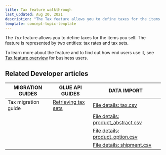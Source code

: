 ```yaml
---
title: Tax feature walkthrough
last_updated: Aug 20, 2021
description: "The Tax feature allows you to define taxes for the items you sell. The feature is represented by two entities: tax rates and tax sets"
template: concept-topic-template
---
```


The _Tax_ feature allows you to define taxes for the items you sell. The feature is represented by two entities: tax rates and tax sets.


To learn more about the feature and to find out how end users use it, see [Tax feature overview](/docs/scos/user/features/{{page.version}}/tax/tax-feature-overview.html) for business users.

## Related Developer articles

| MIGRATION GUIDES | GLUE API GUIDES | DATA IMPORT |
|---|---|---|
|Tax migration guide | [Retrieving tax sets](/docs/scos/dev/glue-api-guides/{{page.version}}/managing-products/abstract-products/retrieving-tax-sets.html) | [File details: tax.csv](/docs/scos/dev/data-import/{{page.version}}/data-import-categories/commerce-setup/file-details-tax.csv.html) | |
|  |  | [File details: product_abstract.csv](/docs/scos/dev/data-import/{{page.version}}/data-import-categories/catalog-setup/products/file-details-product-abstract.csv.html) | |
|  |  | [File details: product_option.csv](/docs/scos/dev/data-import/{{page.version}}/data-import-categories/special-product-types/product-options/file-details-product-option.csv.html) | |
|  |  | [File details: shipment.csv](/docs/scos/dev/data-import/{{page.version}}/data-import-categories/commerce-setup/file-details-shipment.csv.html) |
